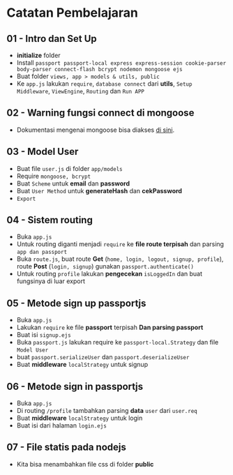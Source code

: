 # Catatan Pembelajaran

## 01 - Intro dan Set Up  
- **initialize** folder
- Install `passport passport-local express express-session cookie-parser body-parser connect-flash bcrypt nodemon mongoose ejs`
- Buat folder `views, app > models & utils, public`
- Ke `app.js` lakukan `require`, `database connect` dari **utils**, `Setup Middleware`, `ViewEngine`, `Routing` dan `Run APP`  

## 02 - Warning fungsi connect di mongoose
- Dokumentasi mengenai mongoose bisa diakses [di sini](https://mongoosejs.com/).  

## 03 - Model User  
- Buat file `user.js` di folder `app/models`
- Require `mongoose, bcrypt`
- Buat `Scheme` untuk **email** dan **password**
- Buat `User Method` untuk **generateHash** dan **cekPassword**
- `Export`  

## 04 - Sistem routing  
- Buka `app.js`
- Untuk routing diganti menjadi `require` ke **file route terpisah** dan parsing `app dan passport`
- Buka `route.js`, buat route **Get** (`home, login, logout, signup, profile`), route **Post** (`login, signup`) gunakan `passport.authenticate()`
- Untuk routing `profile` lakukan **pengecekan** `isLoggedIn` dan buat fungsinya di luar export

## 05 - Metode sign up passportjs  
- Buka `app.js`
- Lakukan `require` ke file **passport** terpisah **Dan parsing passport**
- Buat isi `signup.ejs`
- Buka `passport.js` lakukan require ke `passport-local.Strategy` dan file `Model User`
- buat `passport.serializeUser` dan `passport.deserializeUser`
- Buat **middleware** `localStrategy` untuk signup

## 06 - Metode sign in passportjs  
- Buka `app.js`
- Di routing `/profile` tambahkan parsing **data** `user` dari `user.req`
- Buat **middleware** `localStrategy` untuk login
- Buat isi dari halaman `login.ejs`

## 07 - File statis pada nodejs
- Kita bisa menambahkan file css di folder **public**